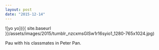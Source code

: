 ```yaml
---
layout: post
date: "2015-12-14"
---
```


![yo yo]({{ site.baseurl }}/assets/images/2015/tumblr_nzcxmsGlSw1r16syio1_1280-765x1024.jpg)

Pau with his classmates in Peter Pan.

